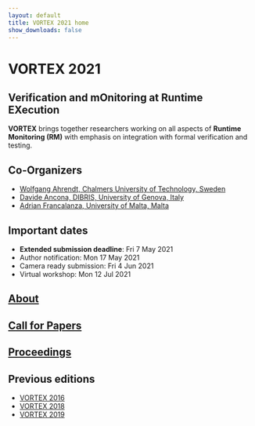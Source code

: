 ```yaml
---
layout: default
title: VORTEX 2021 home
show_downloads: false
---
```


# VORTEX 2021 
## Verification and mOnitoring at Runtime EXecution

**VORTEX** brings together researchers working on all aspects of **Runtime Monitoring (RM)** with emphasis on integration with formal verification and testing.

## Co-Organizers

- [Wolfgang Ahrendt, Chalmers University of Technology, Sweden](http://www.cse.chalmers.se/~ahrendt/)
- [Davide Ancona, DIBRIS, University of Genova, Italy](https://person.dibris.unige.it/ancona-davide/)	
- [Adrian Francalanza, University of Malta, Malta](http://staff.um.edu.mt/afra1/)

## Important dates

* **Extended submission deadline**: Fri 7 May 2021
* Author notification: Mon 17 May 2021
* Camera ready submission: Fri 4 Jun 2021
* Virtual workshop: Mon 12 Jul 2021


## [About](about.md)

## [Call for Papers](cfp.md)

## [Proceedings](proc.md)

## Previous editions

* [VORTEX 2016](https://2016.ecoop.org/track/VORTEX-2016)
* [VORTEX 2018](https://2018.ecoop.org/track/vortex-2018-papers)
* [VORTEX 2019](https://2019.ecoop.org/home/vortex-2019)
